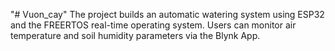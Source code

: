 "# Vuon_cay" 
The project builds an automatic watering system using ESP32 and the FREERTOS real-time operating system. Users can monitor air temperature and soil humidity parameters via the Blynk App.

